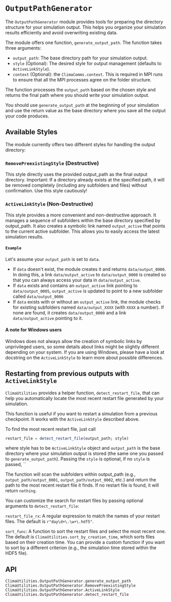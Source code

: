 # `OutputPathGenerator`

The `OutputPathGenerator` module provides tools for preparing the directory
structure for your simulation output. This helps you organize your simulation
results efficiently and avoid overwriting existing data.

The module offers one function, `generate_output_path`. The function takes three
arguments:
- `output_path`: The base directory path for your simulation output.
- `style` (Optional): The desired style for output management (defaults to
  `ActiveLinkStyle`).
- `context` (Optional): the `ClimaComms.context`. This is required in MPI runs
  to ensure that all the MPI processes agree on the folder structure.

The function processes the `output_path` based on the chosen style and returns the
final path where you should write your simulation output.

You should use `generate_output_path` at the beginning of your simulation and
use the return value as the base directory where you save all the output your
code produces.

## Available Styles

The module currently offers two different styles for handling the output directory:

### `RemovePreexistingStyle` (Destructive)

This style directly uses the provided output_path as the final output directory.
Important: If a directory already exists at the specified path, it will be
removed completely (including any subfolders and files) without confirmation.
Use this style cautiously!

### `ActiveLinkStyle` (Non-Destructive)

This style provides a more convenient and non-destructive approach. It manages a
sequence of subfolders within the base directory specified by output_path. It
also creates a symbolic link named `output_active` that points to the current
active subfolder. This allows you to easily access the latest simulation
results.

#### `Example`

Let's assume your `output_path` is set to `data`.

* If `data` doesn't exist, the module creates it and returns `data/output_0000`.
  In doing this, a link `data/output_active` to `data/output_0000` is created so
  that you can always access your data in `data/output_active`.
*  If `data` exists and contains an `output_active` link pointing to
  `data/output_0005`, `output_active` is updated to point to a new subfolder
  called `data/output_0006`
* If `data` exists with or without an `output_active` link, the module checks
  for existing subfolders named `data/output_XXXX` (with `XXXX` a number). If
  none are found, it creates `data/output_0000` and a link `data/output_active`
  pointing to it.

#### A note for Windows users

Windows does not always allow the creation of symbolic links by unprivileged
users, so some details about links might be slightly different depending on your
system. If you are using Windows, please have a look at docstring on the
`ActiveLinkStyle` to learn more about possible differences.


## Restarting from previous outputs with `ActiveLinkStyle`

`ClimaUtilities` provides a helper function, `detect_restart_file`, that can
help you automatically locate the most recent restart file generated by your
simulation.

This function is useful if you want to restart a simulation from a previous
checkpoint. It works with the `ActiveLinkStyle` described above.

To find the most recent restart file, just call

```julia
restart_file = detect_restart_file(output_path; style)
```
where style has to be `ActiveLinkStyle` object and `output_path` is the base
directory where your simulation output is stored (the same one you passed to
`generate_output_path`). Passing the `style` is optional, if no `style` is passed,
``

The function will scan the subfolders within output_path (e.g.,
`output_path/output_0001`, `output_path/output_0002`, etc.) and return the path
to the most recent restart file it finds. If no restart file is found, it will
return `nothing`.

You can customize the search for restart files by passing optional arguments to
`detect_restart_file`:

`restart_file_rx`: A regular expression to match the names of your restart
files. The default is `r"day\d+\.\w+\.hdf5"`.

`sort_func`: A function to sort the restart files and select the most recent
one. The default is `ClimaUtilities.sort_by_creation_time`, which sorts files
based on their creation time. You can provide a custom function if you want to
sort by a different criterion (e.g., the simulation time stored within the HDF5
file).

## API

```@docs
ClimaUtilities.OutputPathGenerator.generate_output_path
ClimaUtilities.OutputPathGenerator.RemovePreexistingStyle
ClimaUtilities.OutputPathGenerator.ActiveLinkStyle
ClimaUtilities.OutputPathGenerator.detect_restart_file
```
